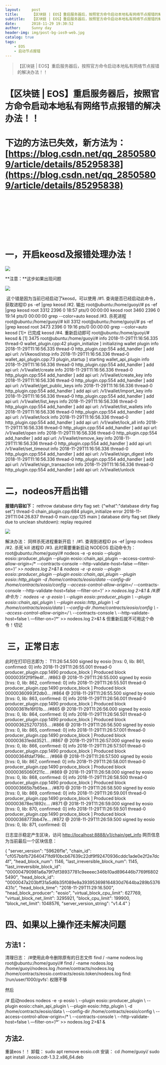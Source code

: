 ```yaml
---
layout:     post
title:      【区块链 | EOS】重启服务器后，按照官方命令启动本地私有网络节点报错的解决办法！！
subtitle:   【区块链 | EOS】重启服务器后，按照官方命令启动本地私有网络节点报错的解决办法！！
date:       2018-11-29 19:30:52
author:     Sunny day
header-img: img/post-bg-ios9-web.jpg
catalog: true
tags:
    - EOS
    - 启动节点报错
---
```


>【区块链 | EOS】重启服务器后，按照官方命令启动本地私有网络节点报错的解决办法！！

# 【区块链 | EOS】重启服务器后，按照官方命令启动本地私有网络节点报错的解决办法！！


# 下边的方法已失效，新方法为：[https://blog.csdn.net/qq_28505809/article/details/85295838](https://blog.csdn.net/qq_28505809/article/details/85295838)

#  

#  

# 一，开启**keosd及报错处理办法！**

![](https://img-blog.csdnimg.cn/20181129190740540.png?x-oss-process=image/watermark,type_ZmFuZ3poZW5naGVpdGk,shadow_10,text_aHR0cHM6Ly9ibG9nLmNzZG4ubmV0L3FxXzI4NTA1ODA5,size_16,color_FFFFFF,t_70)

**注意：**这步如果出现问题 

![](https://img-blog.csdnimg.cn/20181129191112291.png?x-oss-process=image/watermark,type_ZmFuZ3poZW5naGVpdGk,shadow_10,text_aHR0cHM6Ly9ibG9nLmNzZG4ubmV0L3FxXzI4NTA1ODA5,size_16,color_FFFFFF,t_70)

 这个错是因为当前已经启动了keosd，可以使用
/#1. 查询是否已经启动此命令，获取进程ID ps -ef |grep keosd /#2. 输出 root@ubuntu:/home/guoyi/# ps -ef |grep keosd root 3312 2396 0 18:57 pts/0 00:00:00 keosd root 3460 2396 0 19:14 pts/0 00:00:00 grep --color=auto keosd /#3. 杀死进程 root@ubuntu:/home/guoyi/# kill 3312 root@ubuntu:/home/guoyi/# ps -ef |grep keosd root 3473 2396 0 19:16 pts/0 00:00:00 grep --color=auto keosd [1]+ 已完成 keosd /#4. 重新启动即可 root@ubuntu:/home/guoyi/# keosd & [1] 3475 root@ubuntu:/home/guoyi/# info 2018-11-29T11:16:56.335 thread-0 wallet_plugin.cpp:42 plugin_initialize ] initializing wallet plugin info 2018-11-29T11:16:56.335 thread-0 http_plugin.cpp:554 add_handler ] add api url: /v1/keosd/stop info 2018-11-29T11:16:56.336 thread-0 wallet_api_plugin.cpp:73 plugin_startup ] starting wallet_api_plugin info 2018-11-29T11:16:56.336 thread-0 http_plugin.cpp:554 add_handler ] add api url: /v1/wallet/create info 2018-11-29T11:16:56.336 thread-0 http_plugin.cpp:554 add_handler ] add api url: /v1/wallet/create_key info 2018-11-29T11:16:56.336 thread-0 http_plugin.cpp:554 add_handler ] add api url: /v1/wallet/get_public_keys info 2018-11-29T11:16:56.336 thread-0 http_plugin.cpp:554 add_handler ] add api url: /v1/wallet/import_key info 2018-11-29T11:16:56.336 thread-0 http_plugin.cpp:554 add_handler ] add api url: /v1/wallet/list_keys info 2018-11-29T11:16:56.336 thread-0 http_plugin.cpp:554 add_handler ] add api url: /v1/wallet/list_wallets info 2018-11-29T11:16:56.336 thread-0 http_plugin.cpp:554 add_handler ] add api url: /v1/wallet/lock info 2018-11-29T11:16:56.336 thread-0 http_plugin.cpp:554 add_handler ] add api url: /v1/wallet/lock_all info 2018-11-29T11:16:56.336 thread-0 http_plugin.cpp:554 add_handler ] add api url: /v1/wallet/open info 2018-11-29T11:16:56.336 thread-0 http_plugin.cpp:554 add_handler ] add api url: /v1/wallet/remove_key info 2018-11-29T11:16:56.336 thread-0 http_plugin.cpp:554 add_handler ] add api url: /v1/wallet/set_timeout info 2018-11-29T11:16:56.336 thread-0 http_plugin.cpp:554 add_handler ] add api url: /v1/wallet/sign_digest info 2018-11-29T11:16:56.336 thread-0 http_plugin.cpp:554 add_handler ] add api url: /v1/wallet/sign_transaction info 2018-11-29T11:16:56.336 thread-0 http_plugin.cpp:554 add_handler ] add api url: /v1/wallet/unlock

# 二，nodeos开启出错

**报错内容如下：**
rethrow database dirty flag set: {"what":"database dirty flag set"} thread-0 chain_plugin.cpp:684 plugin_initialize error 2018-11-29T11:04:26.837 thread-0 main.cpp:125 main ] database dirty flag set (likely due to unclean shutdown): replay required

![](https://img-blog.csdnimg.cn/20181129190518543.png?x-oss-process=image/watermark,type_ZmFuZ3poZW5naGVpdGk,shadow_10,text_aHR0cHM6Ly9ibG9nLmNzZG4ubmV0L3FxXzI4NTA1ODA5,size_16,color_FFFFFF,t_70)

解决办法：
同样杀死进程重新开启！ /#1. 查询到进程ID ps -ef |grep nodeos /#2. 杀死 kill 进程ID /#3. 此时需要重新启动 NODEOS 启动命令为： root@ubuntu:/home/guoyi/# nodeos -e -p eosio --plugin eosio::producer_plugin --plugin eosio::chain_api_plugin --access-control-allow-origin=/* --contracts-console --http-validate-host=false —filter-on=‘/*’ >> nodeos.log 2>&1 & nodeos -e -p eosio --plugin eosio::producer_plugin --plugin eosio::chain_api_plugin --plugin eosio::http_plugin -d /home/contracts/eosio/data --config-dir /home/contracts/eosio/config --access-control-allow-origin=/* --contracts-console --http-validate-host=false —filter-on=‘/*’ >> nodeos.log 2>&1 & /#原命令为： nodeos -e -p eosio \ --plugin eosio::producer_plugin \ --plugin eosio::chain_api_plugin \ --plugin eosio::http_plugin \ -d /home/contracts/eosio/data \ --config-dir /home/contracts/eosio/config \ --access-control-allow-origin=/* \ --contracts-console \ --http-validate-host=false \ —filter-on=‘/*’ >> nodeos.log 2>&1 & 但重新后就不可用这个命令！切记

#  三，正常日志

此时在打印日志即为：
T11:26:54.500 signed by eosio [trxs: 0, lib: 861, confirmed: 0] info 2018-11-29T11:26:55.001 thread-0 producer_plugin.cpp:1490 produce_block ] Produced block 0000035f2f9f9e4f... /#863 @ 2018-11-29T11:26:55.000 signed by eosio [trxs: 0, lib: 862, confirmed: 0] info 2018-11-29T11:26:55.501 thread-0 producer_plugin.cpp:1490 produce_block ] Produced block 00000360993f2db0... /#864 @ 2018-11-29T11:26:55.500 signed by eosio [trxs: 0, lib: 863, confirmed: 0] info 2018-11-29T11:26:56.001 thread-0 producer_plugin.cpp:1490 produce_block ] Produced block 00000361fe16f01b... /#865 @ 2018-11-29T11:26:56.000 signed by eosio [trxs: 0, lib: 864, confirmed: 0] info 2018-11-29T11:26:56.501 thread-0 producer_plugin.cpp:1490 produce_block ] Produced block 0000036252707355... /#866 @ 2018-11-29T11:26:56.500 signed by eosio [trxs: 0, lib: 865, confirmed: 0] info 2018-11-29T11:26:57.001 thread-0 producer_plugin.cpp:1490 produce_block ] Produced block 000003631edd3521... /#867 @ 2018-11-29T11:26:57.000 signed by eosio [trxs: 0, lib: 866, confirmed: 0] info 2018-11-29T11:26:57.501 thread-0 producer_plugin.cpp:1490 produce_block ] Produced block 00000364fdaf798c... /#868 @ 2018-11-29T11:26:57.500 signed by eosio [trxs: 0, lib: 867, confirmed: 0] info 2018-11-29T11:26:58.001 thread-0 producer_plugin.cpp:1490 produce_block ] Produced block 00000365060f211c... /#869 @ 2018-11-29T11:26:58.000 signed by eosio [trxs: 0, lib: 868, confirmed: 0] info 2018-11-29T11:26:58.500 thread-0 producer_plugin.cpp:1490 produce_block ] Produced block 000003665b7b65ea... /#870 @ 2018-11-29T11:26:58.500 signed by eosio [trxs: 0, lib: 869, confirmed: 0] info 2018-11-29T11:26:59.001 thread-0 producer_plugin.cpp:1490 produce_block ] Produced block 000003678ec1892c... /#871 @ 2018-11-29T11:26:59.000 signed by eosio [trxs: 0, lib: 870, confirmed: 0] info 2018-11-29T11:26:59.501 thread-0 producer_plugin.cpp:1490 produce_block ] Produced block 00000368773bb47e... /#872 @ 2018-11-29T11:26:59.500 signed by eosio [trxs: 0, lib: 871, confirmed: 0]

日志显示稳定产生区块，访问 [http://localhost:8888/v1/chain/get_info](http://localhost:8888/v1/chain/get_info) 网页信息为当前最后一个区块信息：

{ "server_version": "59626f1e", "chain_id": "cf057bbfb72640471fd910bcb67639c22df9f92470936cddc1ade0e2f2e7dc4f", "head_block_num": 1146, "last_irreversible_block_num": 1145, "last_irreversible_block_id": "000004790981a6a79f7df38937781c9eeeec346b10ad896446b7769f68025490", "head_block_id": "0000047a203bff31a5d6b35f089e9a393953698164830d7644ba289b5376431c", "head_block_time": "2018-11-29T11:29:16.500", "head_block_producer": "eosio", "virtual_block_cpu_limit": 627769, "virtual_block_net_limit": 3295921, "block_cpu_limit": 199900, "block_net_limit": 1048576, "server_version_string": "v1.4.4" }

# 四、如果以上操作还未解决问题

## 方法1：

清理日志：
/#使用此命令删除原有的日志文件 find / -name nodeos.log root@ubuntu:/home/guoyi/# find / -name nodeos.log /home/guoyi/nodeos.log /home/contracts/nodeos.log /home/contracts/eosio.contracts/eosio.token/nodeos.log find: ‘/run/user/1000/gvfs’: 权限不够

然后

/# 启动nodeos nodeos -e -p eosio \ --plugin eosio::producer_plugin \ --plugin eosio::chain_api_plugin \ --plugin eosio::http_plugin \ -d /home/contracts/eosio/data \ --config-dir /home/contracts/eosio/config \ --access-control-allow-origin=/* \ --contracts-console \ --http-validate-host=false \ —filter-on=‘/*’ >> nodeos.log 2>&1 &

## 方法2. 

重装eos！！
卸载： sudo apt remove eosio.cdt 安装： cd /home/guoyi/ sudo apt install ./eosio.cdt-1.3.2.x86_64.deb

 


